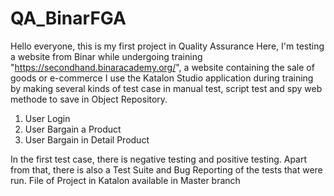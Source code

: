 # QA_BinarFGA

Hello everyone, this is my first project in Quality Assurance
Here, I'm testing a website from Binar while undergoing training "https://secondhand.binaracademy.org/", a website containing the sale of goods or e-commerce
I use the Katalon Studio application during training by making several kinds of test case  in manual test, script test and spy web methode to save in Object Repository. 
1. User Login
2. User Bargain a Product
3. User Bargain in Detail Product

In the first test case, there is negative testing and positive testing. Apart from that, there is also a Test Suite and Bug Reporting of the tests that were run.
File of Project in Katalon available in Master branch
